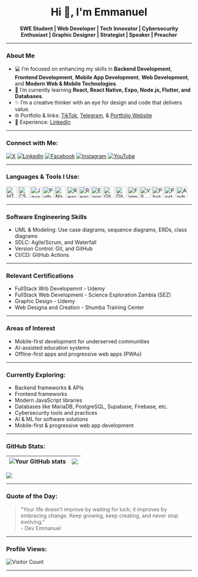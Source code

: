 <div align="center">
  <h1>Hi 👋, I'm Emmanuel</h1>
  <strong>SWE Student | Web Developer | Tech Innovator | Cybersecurity Enthusiast | Graphic Designer | Strategist | Speaker | Preacher</strong>
</div>

---

### About Me

- 💻 I’m focused on enhancing my skills in **Backend Development**, **Frontend Development**, **Mobile App Development**, **Web Development**, and **Modern Web & Mobile Technologies**.
- 🌱 I’m currently learning **React, React Native, Expo, Node.js, Flutter, and Databases**.
- ✨ I’m a creative thinker with an eye for design and code that delivers value.
- 🌐 Portfolio & links: [TikTok](https://www.tiktok.com/@emmanuel_graceovermoney?_t=ZM-8vKb6BBnyLt&_r=1), [Telegram](t.me/EM_GOM), & [Portfolio Website](https://mwambae.vercel.app)
- 📝 Experience: [LinkedIn](https://www.linkedin.com/in/emmanuel-mwamba-677186301)

---

### Connect with Me:
[![X](https://img.shields.io/badge/X-1DA1F2?style=for-the-badge&logo=x&logoColor=white)](https://x.com/EM_GOM_?t=eGZW8JlmA8TeA1LCfNYICQ&s=09)
[![LinkedIn](https://img.shields.io/badge/LinkedIn-blue?style=for-the-badge&logo=linkedin)](https://www.linkedin.com/in/emmanuel-mwamba-677186301?utm_source=share&utm_campaign=share_via&utm_content=profile&utm_medium=android_app)
[![Facebook](https://img.shields.io/badge/Facebook-1877F2?style=for-the-badge&logo=facebook&logoColor=white)](https://www.facebook.com/share/1AHUuryLyg/)
[![Instagram](https://img.shields.io/badge/Instagram-E4405F?style=for-the-badge&logo=instagram&logoColor=white)](https://www.instagram.com/emmanuel_graceovermoney?igsh=dXF5cWliMm4zMWI2)
[![YouTube](https://img.shields.io/badge/YouTube-FF0000?style=for-the-badge&logo=youtube&logoColor=white)](https://youtube.com/@emmanuel_graceovermoney?si=F83LNA891TK5Qpl1)

---

### Languages & Tools I Use:
<img align="left" alt="HTML5" width="30px" src="https://cdn.jsdelivr.net/gh/devicons/devicon/icons/html5/html5-original.svg" />
<img align="left" alt="CSS3" width="30px" src="https://cdn.jsdelivr.net/gh/devicons/devicon/icons/css3/css3-original.svg" />
<img align="left" alt="JavaScript" width="30px" src="https://cdn.jsdelivr.net/gh/devicons/devicon/icons/javascript/javascript-original.svg" />
<img align="left" alt="Python" width="30px" src="https://cdn.jsdelivr.net/gh/devicons/devicon/icons/python/python-original.svg" />
<img align="left" alt="Node.js" width="30px" src="https://cdn.jsdelivr.net/gh/devicons/devicon/icons/nodejs/nodejs-original.svg" />
<img align="left" alt="React" width="30px" src="https://cdn.jsdelivr.net/gh/devicons/devicon/icons/react/react-original.svg" />
<img align="left" alt="React Native" width="30px" src="https://cdn.jsdelivr.net/gh/devicons/devicon/icons/react/react-original.svg" />
<img align="left" alt="Expo" width="30px" src="https://avatars.githubusercontent.com/u/12504344?s=200&v=4" />
<img align="left" alt="Git" width="30px" src="https://cdn.jsdelivr.net/gh/devicons/devicon/icons/git/git-original.svg" />
<img align="left" alt="GitHub" width="30px" src="https://github.githubassets.com/images/modules/logos_page/GitHub-Mark.png" />
<img align="left" alt="Figma" width="30px" src="https://cdn.jsdelivr.net/gh/devicons/devicon/icons/figma/figma-original.svg" />
<img align="left" alt="VS Code" width="30px" src="https://cdn.jsdelivr.net/gh/devicons/devicon/icons/vscode/vscode-original.svg" />
<img align="left" alt="Photoshop" width="30px" src="https://raw.githubusercontent.com/danielcranney/readme-generator/main/public/icons/skills/photoshop-colored.svg" />
<img align="left" alt="Postman" width="30px" src="https://cdn.jsdelivr.net/gh/devicons/devicon/icons/postman/postman-plain.svg" />
<img align="left" alt="Android Studio" width="30px" src="https://cdn.jsdelivr.net/gh/devicons/devicon/icons/androidstudio/androidstudio-original.svg" />
<br><br>

---

### Software Engineering Skills
- UML & Modeling: Use case diagrams, sequence diagrams, ERDs, class diagrams
- SDLC: Agile/Scrum, and Waterfall
- Version Control: Git, and GitHub
- CI/CD: GitHub Actions

---

### Relevant Certifications
- FullStack Wrb Developemnt - Udemy 
- FullStack Web Development - Science Exploration Zambia (SEZ) 
- Graphic Design - Udemy 
- Web Designa and Creation - Shumba Training Center

---

### Areas of Interest
- Mobile-first development for underserved communities  
- AI-assisted education systems  
- Offline-first apps and progressive web apps (PWAs)  

---

### Currently Exploring:
- Backend frameworks & APIs  
- Frontend frameworks  
- Modern JavaScript libraries  
- Databases like MariaDB, PostgreSQL, Supabase, Firebase, etc.  
- Cybersecurity tools and practices  
- AI & ML for software solutions  
- Mobile-first & progressive web app development  

---

### GitHub Stats:

| <img align="center" src="https://github-readme-stats.vercel.app/api?username=yourusername&show_icons=true&theme=radical" alt="Your GitHub stats" /> | <img align="center" src="https://github-readme-streak-stats.herokuapp.com/?user=yourusername&theme=radical" /> |
|:--:|:--:|

<img src="https://github-readme-stats.vercel.app/api/top-langs/?username=yourusername&layout=compact&theme=radical" />

---

### Quote of the Day:
> "Your life doesn’t improve by waiting for luck; it improves by embracing change. Keep growing, keep creating, and never stop evolving." <br> - Dev Emmanuel <IronCipher/>

---

### Profile Views:
![Visitor Count](https://komarev.com/ghpvc/?username=yourusername&color=blue)

---

<!---
EmmanuelMwamba/EmmanuelMwamba is a ✨ special ✨ repository because its `README.md` (this file) appears on your GitHub profile.
--->
